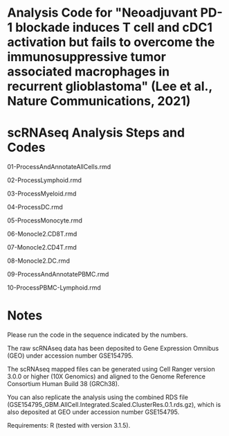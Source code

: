 # Analysis Code for "Neoadjuvant PD-1 blockade induces T cell and cDC1 activation but fails to overcome the immunosuppressive tumor associated macrophages in recurrent glioblastoma" (Lee et al., Nature Communications, 2021)

# scRNAseq Analysis Steps and Codes
01-ProcessAndAnnotateAllCells.rmd

02-ProcessLymphoid.rmd

03-ProcessMyeloid.rmd

04-ProcessDC.rmd

05-ProcessMonocyte.rmd

06-Monocle2.CD8T.rmd

07-Monocle2.CD4T.rmd

08-Monocle2.DC.rmd

09-ProcessAndAnnotatePBMC.rmd

10-ProcessPBMC-Lymphoid.rmd


# Notes
Please run the code in the sequence indicated by the numbers.

The raw scRNAseq data has been deposited to Gene Expression Omnibus (GEO) under accession number GSE154795.

The scRNAseq mapped files can be generated using Cell Ranger version 3.0.0 or higher (10X Genomics) and aligned to the Genome Reference Consortium Human Build 38 (GRCh38).

You can also replicate the analysis using the combined RDS file (GSE154795_GBM.AllCell.Integrated.Scaled.ClusterRes.0.1.rds.gz), which is also deposited at GEO under accession number GSE154795.

Requirements: R (tested with version 3.1.5).
